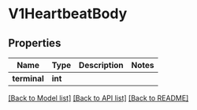# V1HeartbeatBody

## Properties
Name | Type | Description | Notes
------------ | ------------- | ------------- | -------------
**terminal** | **int** |  | 

[[Back to Model list]](../../README.md#documentation-for-models) [[Back to API list]](../../README.md#documentation-for-api-endpoints) [[Back to README]](../../README.md)


